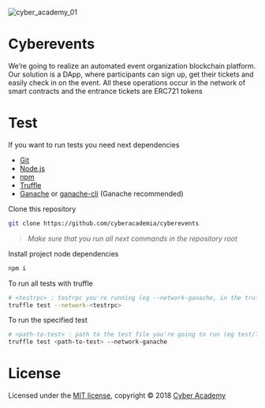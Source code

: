 ![cyber_academy_01](https://github.com/cyberacademia/cyberevents/blob/kovan/img/academy_logo.png)

# Cyberevents

We’re going to realize an automated event organization blockchain platform. Our solution is a DApp, where participants can sign up, get their tickets and easily check in on the event. All these operations occur in the network of smart contracts and the entrance tickets are ERC721 tokens

# Test

If you want to run tests you need next dependencies

- [Git](https://git-scm.com/)
- [Node.js](https://nodejs.org)
- [npm](https://www.npmjs.com/get-npm)
- [Truffle](https://truffleframework.com/)
- [Ganache](https://truffleframework.com/ganache) or [ganache-cli](https://github.com/trufflesuite/ganache-cli) (Ganache recommended)

Clone this repository

```sh
git clone https://github.com/cyberacademia/cyberevents
```

> _Make sure that you run all next commands in the repository root_

Install project node dependencies

```sh
npm i
```

To run all tests with truffle

```sh
# <testrpc> : testrpc you're running (eg --network-ganache, in the truffle-config.js you can find all networks names)
truffle test --network-<testrpc>
```

To run the specified test

```sh
# <path-to-test> : path to the test file you're going to run (eg test/TestTicket.test.js)
truffle test <path-to-test> --network-ganache
```

# License

Licensed under the [MIT license](https://github.com/cyberevents/cyber-academy-dapp/edit/master/LICENSE), copyright © 2018 [Cyber Academy](https://github.com/cyberevents)
